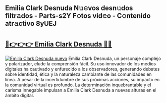 ## Emilia Clark Desnuda N𝚞𝚎vos desn𝚞dos filtr𝚊dos - Parts-s2Y F𝚘tos vid𝚎o - C𝚘ntenido atr𝚊ctivo 8yUEJ

# <h2><a href="http://mbcr5ay.tromn.icu/?c=Emilia+Clark+Desnuda">🔗👉👉👉 Emilia Clark Desnuda 🔗🔗</a></h2>

[![Emilia Clark Desnuda nuevo](https://i.imgur.com/pEAQMta.gif)](http://mbcr5ay.tromn.icu/?c=Emilia+Clark+Desnuda)
Emilia Clark Desnuda, un personaje complejo y polarizador, elude la comprensión fácil. Su uso innovador de los medios digitales ha cautivado y enfurecido a los observadores, generando debates sobre identidad, ética y la naturaleza cambiante de las comunidades en línea. A pesar de la incertidumbre de sus próximas acciones, su impacto en la comunidad virtual es profundo. La determinación inquebrantable y el carisma innegable impulsan a Emilia Clark Desnuda a nuevas alturas en el ámbito digital.
